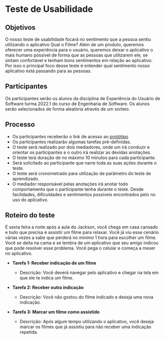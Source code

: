# Teste de Usabilidade

## Objetivos

O nosso teste de usabilidade focará no sentimento que a pessoa sentiu utilizando o aplicativo Qual o Filme? Além de um produto, queremos oferecer uma experiência para o usuário, queremos deixar o aplicativo o mais humano possível de forma que as pessoas que utilizarem ele, se sintam confortável e tenham bons sentimentos em relação ao aplicativo. Por isso o principal foco desse teste é entender qual sentimento nosso aplicativo está passando para as pessoas. 

## Participantes

Os participantes serão os alunos da disciplina de Experiência do Usuário de Software turma 2022.1 do curso de Engenharia de Software. Os alunos serão selecionados de forma aleatória através de um sorteio. 

## Processo

- Os participantes receberão o link de acesso ao [protótipo](https://bit.ly/appmuuvie)
- Os participantes realizarão algumas tarefas pré-definidas.
- O teste será realizado por dois mediadores, onde um irá conduzir e orientar os participantes e o outro irá realizar as devidas anotações.
- O teste terá duração de no máximo 10 minutos para cada participante.
- Será solicitado ao participante que narre toda as suas ações durante o teste.
- O teste será cronometrado para utilização de parâmetro do teste de aprendizado.
- O mediador responsável pelas anotações irá anotar todo comportamento que o participante tenha durante o teste. Desde facilidades, dificuldades e sentimentos possíveis encontrados pelo no uso do aplicativo. 

## Roteiro do teste

É sexta feira a noite após a aula do Jackson, você chega em casa cansado e tudo que precisa é assistir um filme para relaxar. Você já viu esse cenário várias vezes a sabe que perderá no mínimo 1 hora para escolher um filme. Você se deita na cama e se lembra de um aplicativo que seu amigo indicou que pode resolver esse problema. Você pega o celular e começa a mexer no aplicativo.  

- **Tarefa 1: Receber indicação de um filme**
	- Descrição: Você deverá navegar pelo aplicativo e chegar na tela em que ele te indica um filme. 

- **Tarefa 2: Receber outra indicação**
	- Descrição: Você não gostou do filme indicado e deseja uma nova indicação. 

- **Tarefa 3: Marcar um filme como assistido**
	- Descrição: Após algum tempo utilizando o aplicativo, você deseja marcar os filmes que já assistiu para não receber uma indicação repetida.









